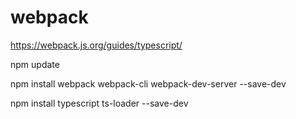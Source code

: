 # webpack

https://webpack.js.org/guides/typescript/

npm update

npm install webpack webpack-cli webpack-dev-server --save-dev

npm install typescript ts-loader --save-dev